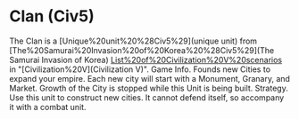 # Clan (Civ5)

The Clan is a [Unique%20unit%20%28Civ5%29](unique unit) from [The%20Samurai%20Invasion%20of%20Korea%20%28Civ5%29](The Samurai Invasion of Korea) [List%20of%20Civilization%20V%20scenarios](scenario) in "[Civilization%20V](Civilization V)".
Game Info.
Founds new Cities to expand your empire. Each new city will start with a Monument, Granary, and Market. Growth of the City is stopped while this Unit is being built.
Strategy.
Use this unit to construct new cities. It cannot defend itself, so accompany it with a combat unit.